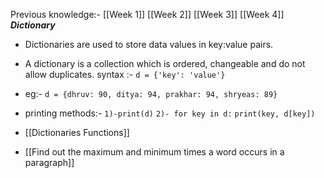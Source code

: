 Previous knowledge:- [[Week 1]] [[Week 2]] [[Week 3]] [[Week 4]]
***Dictionary*** 
- Dictionaries are used to store data values in key:value pairs.
- A dictionary is a collection which is ordered, changeable and do not allow duplicates.
	syntax :- `d = {'key': 'value'}`
- eg:- `d = {dhruv: 90, ditya: 94, prakhar: 94, shryeas: 89}`
- printing methods:- `1)-print(d)` 
				`2)- for key in d:`
					`print(key, d[key])`

- [[Dictionaries Functions]]
- [[Find out the maximum and minimum times a word occurs in a paragraph]]
